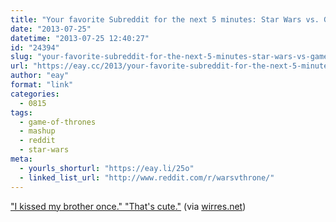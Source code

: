 ```yaml
---
title: "Your favorite Subreddit for the next 5 minutes: Star Wars vs. Game of Thrones"
date: "2013-07-25"
datetime: "2013-07-25 12:40:27"
id: "24394"
slug: "your-favorite-subreddit-for-the-next-5-minutes-star-wars-vs-game-of-thrones"
url: "https://eay.cc/2013/your-favorite-subreddit-for-the-next-5-minutes-star-wars-vs-game-of-thrones/"
author: "eay"
format: "link"
categories:
  - 0815
tags:
  - game-of-thrones
  - mashup
  - reddit
  - star-wars
meta:
  - yourls_shorturl: "https://eay.li/25o"
  - linked_list_url: "http://www.reddit.com/r/warsvthrone/"
---
```


["I kissed my brother once." "That's cute."](http://i.imgur.com/n9oVIzH.jpg) (via [wirres.net](http://wirres.net/article/articleview/6816/1/6/#link-6360))
